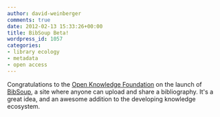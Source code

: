 ```yaml
---
author: david-weinberger
comments: true
date: 2012-02-13 15:33:26+00:00
title: BibSoup Beta!
wordpress_id: 1057
categories:
- library ecology
- metadata
- open access
---
```


Congratulations to the [Open Knowledge Foundation](http://okfn.org/) on the launch of [BibSoup](http://bibsoup.net), a site where anyone can upload and share a bibliography. It's a great idea, and an awesome addition to the developing knowledge ecosystem.
